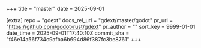+++
title = "master"
date = 2025-09-01

[extra]
repo = "gdext"
docs_rel_url = "gdext/master/godot"
pr_url = "https://github.com/godot-rust/gdext"
pr_author = ""
sort_key = 9999-01-01
date_time = 2025-09-01T17:40:10Z
commit_sha = "f46e14a56f734c9afba6b694d86f387fc3be8761"
+++


